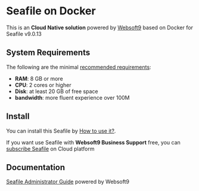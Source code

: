 # Seafile on Docker  

This is an **Cloud Native solution** powered by [Websoft9](https://www.websoft9.com) based on Docker for Seafile v9.0.13

## System Requirements

The following are the minimal [recommended requirements](https://cloud.seafile.com/published/seafile-manual-cn/docker/):

* **RAM**: 8 GB or more
* **CPU**: 2 cores or higher
* **Disk**: at least 20 GB of free space
* **bandwidth**: more fluent experience over 100M  

## Install

You can install this Seafile by [How to use it?](https://github.com/Websoft9/docker-library#how-to-use-it).   

If you want use Seafile with **Websoft9 Business Support** free, you can [subscribe Seafile](https://www.websoft9.com/apps) on Cloud platform

## Documentation

[Seafile Administrator Guide](https://support.websoft9.com/docs/seafile) powered by Websoft9

